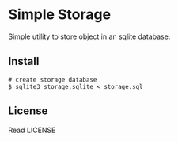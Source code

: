 Simple Storage
==============

Simple utility to store object in an sqlite database.

Install
-------
	
	# create storage database
    $ sqlite3 storage.sqlite < storage.sql

License
-------
Read LICENSE
